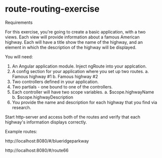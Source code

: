 # route-routing-exercise

Requirements

For this exercise, you're going to create a basic application, with a two views. Each view will provide information about a famous American highway. Each will have a title show the name of the highway, and an element in which the description of the highway will be displayed.

You will need:

1.  An Angular application module. Inject ngRoute into your applcation.
2.  A config section for your application where you set up two routes.
  a. Famous highway #1
  b. Famous highway #2
3.  Two controllers defined in your application.
4.  Two partials - one bound to one of the controllers.
5.  Each controller will have two scope variables.
  a. $scope.highwayName
  b. $scope.highwayDescription
6.  You provide the name and description for each highway that you find via research.

Start http-server and access both of the routes and verify that each highway's information displays correctly.

Example routes:

http://localhost:8080/#/blueridgeparkway

http://localhost:8080/#/route66
